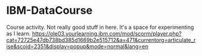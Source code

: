 # IBM-DataCourse
Course activity. Not really good stuff in here. It's a space for experimenting as I learn. 
https://ole03.yourlearning.ibm.com/mod/scorm/player.php?cat=72725e47db738bd385d1669b2e515712&a=471&currentorg=articulate_rise&scoid=2351&display=popup&mode=normal&lang=en
